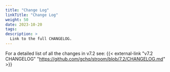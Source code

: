 ```yaml
---
title: "Change Log"
linkTitle: "Change Log"
weight: 50
date: 2023-10-20
tags: 
description: >
  Link to the full CHANGELOG.
---
```


For a detailed list of all the changes in v7.2 see:
{{< external-link "v7.2 CHANGELOG" "https://github.com/gchq/stroom/blob/7.2/CHANGELOG.md" >}} 
